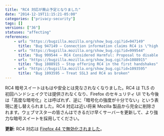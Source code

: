 ```yaml
---
title: "RC4 対応が廃止予定となりました"
date: "2014-12-19T11:15:21-05:00"
categories: ["privacy-security"]
tags: []
versions: ["36"]
statuses: "affecting"
references:
    - url: "https://bugzilla.mozilla.org/show_bug.cgi?id=947149"
      title: "Bug 947149 – Connection information claims RC4 is \"high grade\""
    - url: "https://bugzilla.mozilla.org/show_bug.cgi?id=999544"
      title: "Bug 999544 – RC4 Considered Harmful: Proposal to disable use of RC4 completely"
    - url: "https://bugzilla.mozilla.org/show_bug.cgi?id=1088915"
      title: "Bug 1088915 – Stop offering RC4 in the first handshakes"
    - url: "https://bugzilla.mozilla.org/show_bug.cgi?id=1093595"
      title: "Bug 1093595 – Treat SSL3 and RC4 as broken"
---
```

RC4 暗号スイートはもはや安全とは見なされなくなりました。RC4 は TLS の初回ハンドシェイクでは提供されなくなり、Firefox のセキュリティ UI でも今後は「高度な暗号化」とは呼ばれず、逆に「暗号化の強度が十分でない」という表現に差し替えられました。RC4 対応は近い将来 Mozilla 製品から完全に削除されます。ウェブマスターの皆さんはできるだけ早くサーバーを更新して、より強力な暗号スイートを採用してください。

**更新**: RC4 対応は [Firefox 44 で無効化されました](https://www.fxsitecompat.com/ja/docs/2015/rc4-is-now-completely-disabled-by-default/)。
